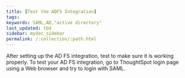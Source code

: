```yaml
---
title: [Test the ADFS Integration]
tags:
keywords: SAML,AD,"active directory"
last_updated: tbd
sidebar: mydoc_sidebar
permalink: /:collection/:path.html
---
```

After setting up the AD FS integration, test to make sure it is working properly. To test your AD FS integration, go to ThoughtSpot login page using a Web browser and try to login with SAML.
